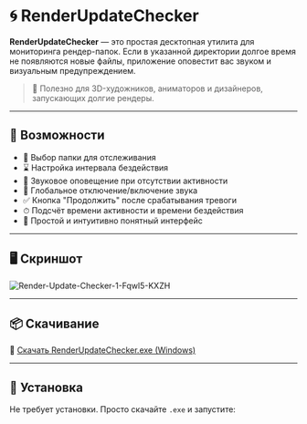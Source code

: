 # 🌀 RenderUpdateChecker

**RenderUpdateChecker** — это простая десктопная утилита для мониторинга рендер-папок. Если в указанной директории долгое время не появляются новые файлы, приложение оповестит вас звуком и визуальным предупреждением.

> 🎯 Полезно для 3D-художников, аниматоров и дизайнеров, запускающих долгие рендеры.

---

## 🚀 Возможности

- 📁 Выбор папки для отслеживания
- ⌛ Настройка интервала бездействия
- 🔔 Звуковое оповещение при отсутствии активности
- 🔕 Глобальное отключение/включение звука
- ✅ Кнопка "Продолжить" после срабатывания тревоги
- ⏱ Подсчёт времени активности и времени бездействия
- 🧼 Простой и интуитивно понятный интерфейс

---

## 🖥 Скриншот

<img src="https://i.ibb.co/s9f8bLBW/Render-Update-Checker-1-Fqwl5-KXZH.png" alt="Render-Update-Checker-1-Fqwl5-KXZH" border="0">

---

## 📦 Скачивание

🔽 [Скачать RenderUpdateChecker.exe (Windows)](https://github.com/your-username/RenderUpdateChecker/releases/latest)

---

## 🔧 Установка

Не требует установки. Просто скачайте `.exe` и запустите:
